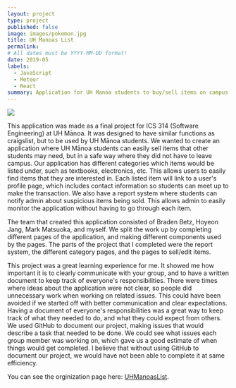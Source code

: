 ```yaml
---
layout: project
type: project
published: false
image: images/pokemon.jpg
title: UH Manoas List
permalink: 
# All dates must be YYYY-MM-DD format!
date: 2019-05
labels:
  - JavaScript
  - Meteor
  - React
summary: Application for UH Manoa students to buy/sell items on campus.
---
```



<img class="ui centered image" src="../images/UHML-Login.png">


This application was made as a final project for ICS 314 (Software Engineering) at UH Mānoa. It was designed to have similar functions as craigslist, but to be used by UH Mānoa students. We wanted to create an application where UH Mānoa students can easily sell items that other students may need, but in a safe way where they did not have to leave campus. Our application has different categories which items would be listed under, such as textbooks, electronics, etc. This allows users to easily find items that they are interested in. Each listed item will link to a user's profile page, which includes contact information so students can meet up to make the transaction. We also have a report system where students can notify admin about suspicious items being sold. This allows admin to easily monitor the application without having to go through each item. 

The team that created this application consisted of Braden Betz, Hoyeon Jang, Mark Matsuoka, and myself. We split the work up by completing different pages of the application, and making different components used by the pages. The parts of the project that I completed were the report system, the different category pages, and the pages to sell/edit items. 

This project was a great learning experience for me. It showed me how important it is to clearly communicate with your group, and to have a written document to keep track of everyone's responsibilities. There were times where ideas about the application were not clear, so people did unnecessary work when working on related issues. This could have been avoided if we started off with better communication and clear expectations. Having a document of everyone's responsibilities was a great way to keep track of what they needed to do, and what they could expect from others. We used GitHub to document our project, making issues that would describe a task that needed to be done. We could see what issues each group member was working on, which gave us a good estimate of when things would get completed. I believe that without using GitHub to document our project, we would have not been able to complete it at same efficiency. 


You can see the orginization page here: [UHManoasList](https://uhmanoaslist.github.io/).
